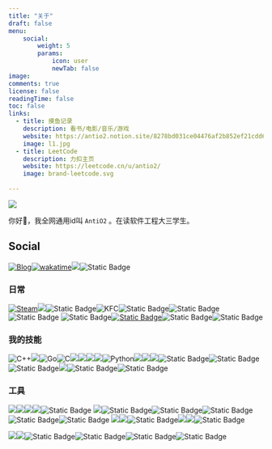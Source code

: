 ```yaml
---
title: "关于"
draft: false
menu:
    social: 
        weight: 5
        params:
            icon: user
            newTab: false
image: 
comments: true
license: false
readingTime: false
toc: false
links:
  - title: 摸鱼记录
    description: 看书/电影/音乐/游戏
    website: https://antio2.notion.site/8278bd031ce04476af2b852ef21cdd6b?v=b6f21baeebf3404d8e095d7e2800a650&pvs=4
    image: l1.jpg
  - title: LeetCode
    description: 力扣主页
    website: https://leetcode.cn/u/antio2/
    image: brand-leetcode.svg
    
---
```






![](/res/bg.gif)

你好👋，我全网通用id叫 `AntiO2` 。在读软件工程大三学生。



## Social

[![Blog](https://img.shields.io/badge/Blog-AntiO2-1ABC9C?style=flat-square&logo=databricks&cacheSeconds=3600&link=https%3A%2F%2Fantio2.cn%2F)](https://antio2.cn)[![wakatime](https://wakatime.com/badge/user/f65e5155-c188-4658-ad5e-796c158f07a9.svg)](https://wakatime.com/@f65e5155-c188-4658-ad5e-796c158f07a9)[![](https://img.shields.io/badge/GitHub-AntiO2-100000?style=flat&logo=github&logoColor=white)](https://github.com/AntiO2)![Static Badge](https://img.shields.io/badge/Bilibili-FFFFFF?logo=bilibili&logoColor=%2300A1D6&cacheSeconds=3600&link=https%3A%2F%2Fspace.bilibili.com%2F52596817)

### 日常

[![Steam](https://img.shields.io/badge/Steam-000000?style=for-the-badge&logo=steam&logoColor=white)](https://steamcommunity.com/id/AntiO2/)[![](https://img.shields.io/badge/-LeetCode-FFA116?style=for-the-badge&logo=LeetCode&logoColor=black)](https://leetcode.cn/u/antio2/)![Static Badge](https://img.shields.io/badge/Ubisoft-f6f6f3?style=for-the-badge&logo=ubisoft&logoColor=%23000000)![KFC](https://img.shields.io/badge/KFC-F40027?style=for-the-badge&logo=kfc&logoColor=white)![Static Badge](https://img.shields.io/badge/Mcdonalds-red?style=for-the-badge&logo=mcdonalds&logoColor=%23FBC817)![Static Badge](https://img.shields.io/badge/Adobe%20Premiere%20Pro-%239999FF?style=for-the-badge&logo=adobepremierepro&logoColor=%23FFFFFF)![Static Badge](https://img.shields.io/badge/cocacola-%23D00013?style=for-the-badge&logo=cocacola&logoColor=FFFFFF)
![Static Badge](https://img.shields.io/badge/Counter_Strike-%23000000?style=for-the-badge&logo=counterstrike&logoColor=%23FFFFFF)[![Static Badge](https://img.shields.io/badge/DOTA2-%E5%A4%A9%E9%81%93%E9%85%AC%E5%8B%A4-FFFFFF?style=for-the-badge&logo=data%3Aimage%2Fpng%3Bbase64%2CiVBORw0KGgoAAAANSUhEUgAAAGQAAABkCAYAAABw4pVUAAAACXBIWXMAAAsTAAALEwEAmpwYAAARGUlEQVR4nO1dZ3RT15bWmzftx8yPqQuSzJr25s0kAVu9WAUMDhgDbrIxBl7oDgYDDwI4odeY3kIHg%2B%2BlBQjwUukPQgohsQkQCBMH%2B8rAS4ZiYZKQOL6Kv1n7WJIlq13JRpaJvrX2suTbzjnfPfvss%2Fc%2BRzJZHHHEEUccccQRRxxxxBFHHHHEEUcccTwa1B594l8enOz8%2BoMTnb8lqTvR6fCDU0%2F89yN6XBwtUXei04d1Jzu930xGp9oHJzvDS050stMx2eMKXNn%2Flw22HUaHjRst2vjlDoF72yFwl0WBqxIFzi7auJ%2BY0GeBq6JjDoF%2FSxS4ZXRNg41Ponu0RVmIjLoTnc7SZ9YzWpLhJqXzftnjBAjc0w6Be8lh44%2BJAv%2FQYePRGhEF7nuHjT%2FqqOGLIez4n7YoI1NTgQg52fmBrKMDf9r9jw4bN94hcJ%2B0lgAJct5h44twi%2FuHR0RInayjAsKOTqLALW6LnhB2z7Hx9aLAbcZX28PW%2BWwAD0zIPllHA67z%2FywK%2FBbS%2F9EmwuFDDI1D%2FCZUlv6T1PKTNUUDeEsy6k52unfv9JNPyToKgDl%2F5qjhnxcF7m57E%2BHw7TH3HTU7JwL7fy2lLszSOtF5P40ZTtnXsci4wf%2FGqb%2B9G%2BPGvnYnw1u4c6jZ%2FR%2ByxxmiUJbF3kCPiv%2F89VuA%2BC0YxG%2FZ9%2FYnw63GHjiquTzZ4wbq%2FqLAr%2FVX6cb6u%2FBEY%2F1dxKAaW0VqVtaRYTfn9rWbrbfsFuuth%2FyCs4Eqi58bvAjBzw3tTkAAFXYYwo6%2FDqvu5pybtRZrH1ksgApjt%2BSApC5zSMCKNj6s8e4hD20x0PgBROBO4tq2vw2n7naL9YYsFkA9QwohNJg3fleJxob77K%2Fjxmvt3%2FDB5Y%2BoXPNXHYoQ0rc%2F8gvP1mX%2BjpFR%2F9by9m5EtK1wh4OZxaSmmkix3qjtlpsqa28EGsDbQipPLcOiQiuK81MDyuxh%2FXH41Qnua%2FavHIfpQ9ICnr94XA5qPlyNuxc34sevdkgqh2jjVso6Ahw1fG6gStgvbcJ7u6fjzM7Q8sFrs3Dv0iav67%2F%2BdB1yNHKMkisxW6kLKNOVOqR2eQan%2BZfx8etz0fvZpzFDoQ14%2FjCFAlZNIruG5HmLDi8PTsO2uSNwu2J9YFIELlsWy0BN2X%2BKNq7OX%2BHpDRygU7LGkSpWdSJ2LBiFU1wxI6koPRmD5Ym4ac5y6ufAUqRUY1p%2BKhaNycYgeWLQcytNGRieqMA2TTe8ru2JV1VmzFTqMFCeiFydEtfP%2BFe5NKeK2ckjc4f4m4E7Zf3LQ1jDUOWpQUNJlSkDq1Um5CR2dRNEZFxI6heSDJI%2F6lORm5iAjIQuOKDt4f6%2FYMrENVM6k2pTZtB7UDmGyeWYNzozmPr6KCbnKA6BGxtM584ZmY6XFFpJjWlvIV%2Bbs1nj3LNYw7qu1mLFXY%2Fve7XJ2KftgSO6XjisS8EubTJ4bXeva%2BhFcH2uMWXh%2BcREzC%2FICjXIj5bFnteWswcr9OwR6ZgeISH2NpIvjOk%2B%2F3tb9xw%2BTkpjhFOPnKfUu48tVxmZmq0%2BuzL4AC%2FwteF4iR85yIUeyiqJBULsfntRDrZrumOL2oKb5mxwmu74P2dPLFZqMXtEf4lWF79eFgvAzZ1PSYlnhCKk0piBTwx9mZp5VI3%2FjTk75DlH9b3wmbE%2F%2B7xZbWFWnVjN%2Ba1TY%2F0dNNbfdhFSjxtlT3aYOUcgQj5N6osXdBoM0itRmGLEGJ0Gl4zSBm6pQuPCQoMRmYoEDFYrsEffE7cDkPOlMR0HdT3Z57OGPsyY%2BOq0fyuLyHAREhNzE4qBSw27BiJkkkGPI1unkE0POu%2Fo1qkYoJZjt74nUyetIeKOxYpdumTkqBJROms4Hn65nU0sZw9JQ76qiRh%2FhsImtYX9vW3JRr%2Buz%2BLgmvHS1JbAfd%2BaGH2rwRISJBQ0GCHzDSaUzh7ude7Nj9dgYr9kTNMZmJkaCRlk1o7WqvHSgFQ2B2pZHiJmWm4vrE7q5nPtFk3z%2FyYo1MwzILWeZG22HyFhZIcEIqTGlIkRGjUOrBzndf5PVWXYu3gM8tUKHNf3DpuQuQYjXltWGLRMtg9XYZRe43MtTRBd5jKVmcoumRAbd6798qYkFzL4oH7dlIEhGiWObJnic90Xx5dgmEWLhVqjpEHZJasMFpQUZOO7a9sClunq0RLMNBl9rt2p6c7mPpERwgPVO6OfSuoQ%2BJfbihCSq8Z01hvOHZjtcy016qoJeawnlRv7SiKE9P9inQmDdEq8v2dGIPWC%2B70H%2Bly7q5WEOGzc1HYghDveGkI8Z8QuKU%2FqhwEqOS69vcjvPd7bNR15GgW26rtLnrV%2FaEjDSLUKswanMeek5%2F3e31LsUw7qrWtUJvf3yAjh340qGZQn60zNlFzIZRPzUKBQuitKkzF6i1s24FlDH2Zl0aDr7z7flK%2FHlKwUjNdo8b%2BmdMnWVqm%2BO3LUchxYWcTGJ7rX%2BFQLziel%2BQzot81WtwmcJ09gfrhw6sqsrTbKJZYESl4O843BJ4fnMZuenH4uK4j8Sv4a8JihNwbqlGzQDVBhHFxVhFylHG%2Fqe0keV0gtvqjXobC3GftWjEOeMtHnpXCZvCQvKJQYmqzH3c82httD0CDs1EeNEEcNXxBuAdkbmZHM4g%2BuCm%2FwqHxLOWxIwVCLFncubAh4v6ozy1HQ04g5OgNze0glhmbjq3UWn%2FHok6S%2BOOa06MiAyEroil2LXwi7nk4ZGTVCRBu%2FIuw3proMw3saUKIyuBtgh4d68Cdl%2BmQUpBhx%2F%2FMtAe%2F7Q2Up1r04CEPUSpwzeKufcKVU042pN%2Fq8Rm1GpjIBX55cGhEhosAvjRohbH1GmAU8VjoVqV2e9norD%2BlS8JWfwd3uIesMFkzo1z2o%2BcpU4qG5zKLaoGtu1HCFHIyuzxOUGiwZnxtp7yAL7o1oEnI53ALOHZWBiQq1VwOwgT2Eqqm15GCxwYziAb1Dxrsp5Dsjvw%2FGaTV%2BXe2hhGIjt5zRSBrc0%2BVdWZw9MlK4i1EjRLRxtnALuGBMFgYnJnqZmeRNldJQ9yxWzDEY8crorICe12ZVweGt9b9HnkqOAzr%2FRkMgIavqNaehccOchf5dn8WbGydFqLK46ugRIvC14RbwxkdrMMikxjilyt0AWz18RqHkjsWKqXoD1kzOl%2FQ8CioV9jKxAZ8aV%2BpzyOx2fSaTd2dJZIM6ZfZHj5AI13NsmTWMVTISQuyWHPzJnIVCrRbcgtGSnvdD5XZsnT4UQ9QKfODR0FKlVYTY%2BPqYJqTijQVI6%2FoMSlRJYasse0tnpFaNAyvGSn52%2BeH5GKRXYZXWHNaA33EIiUBlkQu7UK5yuzwuG%2FtjvzMQFK5UGjPYW3%2Fp7YWSn197eRNmDUnDWK0WV039JRMS6Twk2ior7EG9pS%2FrmL5X2Fkkdg8RaFxYNDXshqIBP5cGfH1K0Pu%2Fo3%2BOmelnds2I%2FUE9ErP3USU5PFzv6x0OJeSSGZdqQbFW7zcARp7eNGcuWF6SKmAIN2bM3kgmhqEIoVn2GL0WswzGprdfKindcrFiUHrA7MJAQg5Gbt4oDFTJccrgGwAjN8oZQypGyBVYOmFAbE8M2W4KYRaQks0mK3yjcySkusj18f7emdg2ezjGajXueIQUOWLojXy92se9LkWuHC3BUJMWy3Rmd%2FqPp0TofieVtSRqhFCmXrgFPL59GlMB%2Fjy85Oyb1C%2FZfe7ayfl4UasLyyI6bkqFbefcCFQLj7orW7BgeAbG%2B3lmpIQ4BG5ETLvfSZZNGIChCoVPY07W63GKf8lLncwalIYyU3hWGEX%2FDs0bzRo4kvJNyUzBe4bUNiEkqu73SAJUJGTTe04MSSgHK1%2BnQr0zaORwCn2vO7Ic95%2FLC4uU9Und8fv0HizlJ5yykZ%2BMopHXWvjAIiFEFLjvUL75L2TRBG0K0xaELNWbseuVgoDXfHtoMc6bpCfOuZ2ReaGdkZ5ytHQqig3NoYFW9pB3okoGI6Rpp55WEUI%2BpmxFgs%2FCHIeH0DGKHp7wYwkFdUYmGfFKQWhnpEuKUi3uaGYbEDIl6oSgivttuIRsmjkUgxVyd2VP61MxK69PyOuuHV%2FCJnNkikolhdz6k%2FQGHFgW2sXy%2BZFXMFSj9JtX3GHSgAjBFui0lIo%2FzGe%2BrA2aZv8VBafyNYrAaTq2ZqH0IJozhDNHoXj51wUFcFz3Hp9aysKRGdgdwFUfASEftQsZTkKKws06aekuodSf59UqrJsyGPXXg%2Bv8pYU5bMlZOIM8yXfTJsJR7f%2BeFLO3KhPdgalWEyLwhe1GCCUWS022DraCihIUZumSUNTHglvn17LzKY5OWYsny4rBLRyFklGZGKBKxOfOpQLhyvfzpvhdwLl9zgis0Af2OnsRcn0dxM8nwXFlGhzCNv%2FpPze2%2Fr2sPSEK3Jq28mXtMfRkmeo5Kjmy5Ako1Gsxz2DEJm03tgQt1JrAYGIzZzKVV5hiwlinjOmZxJYn%2BEva8yFEKIN4YSjEivwmIWJaEmLjl8selwU7LvnGnM0aL9KGDybkjqlI6scSLUhoAWkob0AzIaXNZJBc9DbV2YKdmj1PyGIBtBNbWxFijzHxUllXpzWRcWEwHF%2BWtFRXr8piBU1jSfDd4R4LQmw8HFUb4Kj2ds2IAn%2BPFi%2FJYgkOgRsTjJDFRTkYq1AGTYyztxCyfE4aenvFLGiuQPFxSkWNpIHvOhOw%2Fa13p%2FAwrUXxHFMkWVnRdCSGt3EAdy5QoS%2B8uQDp8i5sIT%2Blkx7S9WSJztQwroX811xiTGdJdFbnpgGZCV2xR9ODzaTHKFXsf7QFxlJ1kk9u7l1niNfnnqZ0FnMpVLiufxrr1ObmY0lpsCY0Pa9v12exQKln8RDK76WXKYiZ%2BwGAX8liEaje9a%2FB4u20VI3cJ%2BP6dWcNGmxbjdQuz2DRC9lsOdrKSfnu84v6J%2BPyO6%2BwfCkieL7K4F6L%2BIYuBXmJCUHvW5BqZgt1DqwuYhPVlseojPtWjmNpr%2FQ%2FSpa7GGB5BNtaw8b%2FuyyWIdrKcqSYweSNrTqzAtdOLGFZIZ5S8Yf5PsEm8mm1zIanOQoRRb2OhBqwZGwOzh%2Bc63NPEsrTpRxj1%2FU0L3Edu3pssdfElBLuqHyUHOGXDIFrpD0kZR0BtEehFFLaQq4cLWHbL5FQA0brubSvvKyjgMYTUeD2RatxHFEW0cbtjckNZ0IFsdjm9zHQgI4ob%2FEXs6ANI2njyBhoRLSJCPwJ3N7%2FN7KODBbutXF726ZByvDT1WKI1Zvbg5CDUreJ7Rhjio1bGarSYtVGOK6vZX4jf8eJDNrs%2FofyCPKkIpQma4pb1uHGDCkQq7kMf%2FtqiVUbIF4a4%2BG8GwzHFzPZOnKv86o3MzIaKpdGb6vxGj5X9jiDJlIUVXNXvLoU4mfDvD2pFU65FlmeVZsIzcCFHf8m%2ByWAXA3s5yps%2FB3HFzP8k1Hh9KoK4aXztIGKsjf9XMVjqKI8ca9b1lP3Ldbsez1yn%2FTa3uliQU1AQirym8aUqKgn%2Fkdyobd7xC8auGPK%2B63dYn3Q5AC0Pqjrlvsb17GG8oF7gxEiVm981D3ie4p6xsRucNFCrSV3sqdHlr67jokV%2BdaAZFwKvr1SK%2BUj2tvqF9EjWsJuzrbUWnIam8jIabR3yzW5jgGyX4kVA9e3JKOhPP%2B2WLmMfofwCKVmtkFPoHu8S0lsuL77v2S%2FdNhN1n61Zuta%2Bm0Nf8fFT%2FPTGsrz9zSU578rVgxchMuD%2Fs51jPJkGwTO4LDtHEU7JNDaC1oQ0%2FTDknxt8w9L8rXshyVt3EU6h51r40dS4jNw%2Bs%2BjWuE44ogjjjjiiCOOOOKII4444ogjjjjiiCMOWRTx%2F%2F2B0VE%2BbfLaAAAAAElFTkSuQmCC&labelColor=FFFFFF&color=red&link=https%3A%2F%2Fstratz.com%2Fplayers%2F350562148)](https://stratz.com/players/350562148)![Static Badge](https://img.shields.io/badge/League_of_Legends-%23C28F2C?style=for-the-badge&logo=leagueoflegends&logoColor=FFFFFF)![Static Badge](https://img.shields.io/badge/Valorant-%23FA4454?style=for-the-badge&logo=valorant&logoColor=FFFFFF)



### 我的技能

![C++](https://img.shields.io/badge/C%2B%2B-00599C?style=for-the-badge&logo=c%2B%2B&logoColor=white)![](https://img.shields.io/badge/Java-ED8B00?style=for-the-badge&logo=openjdk&logoColor=white)![Go](https://img.shields.io/badge/Go-00ADD8?style=for-the-badge&logo=go&logoColor=white)![C](https://img.shields.io/badge/C-00599C?style=for-the-badge&logo=c&logoColor=white)![](https://img.shields.io/badge/Vue.js-35495E?style=for-the-badge&logo=vue.js&logoColor=4FC08D)![](https://img.shields.io/badge/Flask-000000?style=for-the-badge&logo=flask&logoColor=white)![](	https://img.shields.io/badge/Spring-6DB33F?style=for-the-badge&logo=spring&logoColor=white)![](https://img.shields.io/badge/PostgreSQL-316192?style=for-the-badge&logo=postgresql&logoColor=white)![Python](https://img.shields.io/badge/Python-3776AB?style=for-the-badge&logo=python&logoColor=white)![](https://img.shields.io/badge/MySQL-00000F?style=for-the-badge&logo=mysql&logoColor=white)![](https://img.shields.io/badge/jQuery-0769AD?style=for-the-badge&logo=jquery&logoColor=white)![](https://img.shields.io/badge/JavaScript-F7DF1E?style=for-the-badge&logo=javascript&logoColor=black)![Static Badge](https://img.shields.io/badge/CMake-%23064F8C?style=for-the-badge&logo=cmake&logoColor=%23FFFFFF)![Static Badge](https://img.shields.io/badge/Spring_Boot-%236DB33F?style=for-the-badge&logo=springboot&logoColor=%23FFFFFF)![Static Badge](https://img.shields.io/badge/elasticsearch-%23005571?style=for-the-badge&logo=elasticsearch&logoColor=%23FFFFFF)![](	https://img.shields.io/badge/redis-%23DD0031.svg?&style=for-the-badge&logo=redis&logoColor=white)![Static Badge](https://img.shields.io/badge/vuetify-%231867C0?style=for-the-badge&logo=vuetify&logoColor=FFFFFF)![Static Badge](https://img.shields.io/badge/axios-%235A29E4?style=for-the-badge&logo=axios&logoColor=FFFFFF)







### 工具

![](https://img.shields.io/badge/CLion-000000?style=for-the-badge&logo=clion&logoColor=white)![](https://img.shields.io/badge/Visual_Studio_Code-0078D4?style=for-the-badge&logo=visual%20studio%20code&logoColor=white)![](https://img.shields.io/badge/IntelliJ_IDEA-000000.svg?style=for-the-badge&logo=intellij-idea&logoColor=white)![](https://img.shields.io/badge/VIM-%2311AB00.svg?&style=for-the-badge&logo=vim&logoColor=white)![Static Badge](https://img.shields.io/badge/termius-%23000000?style=for-the-badge&logo=termius&logoColor=FFFFFF)
![](https://img.shields.io/badge/GIT-E44C30?style=for-the-badge&logo=git&logoColor=white)![Static Badge](https://img.shields.io/badge/nginx-%23009639?style=for-the-badge&logo=nginx&logoColor=FFFFFF)![Static Badge](https://img.shields.io/badge/docker-%232496ED?style=for-the-badge&logo=docker&logoColor=FFFFFF)![Static Badge](https://img.shields.io/badge/postman-%23FF6C37?style=for-the-badge&logo=postman&logoColor=FFFFFF)![Static Badge](https://img.shields.io/badge/pnpm-%23F69220?style=for-the-badge&logo=pnpm&logoColor=FFFFFF)![Static Badge](https://img.shields.io/badge/poe-%235D5CDE?style=for-the-badge&logo=poe&logoColor=FFFFFF)
![](https://img.shields.io/badge/windows%20terminal-4D4D4D?style=for-the-badge&logo=windows%20terminal&logoColor=white)![](https://img.shields.io/badge/Microsoft_Edge-0078D7?style=for-the-badge&logo=Microsoft-edge&logoColor=white)![Static Badge](https://img.shields.io/badge/Notion-%23000000?style=for-the-badge&logo=notion&logoColor=FFFFFF)![](https://img.shields.io/badge/powershell-5391FE?style=for-the-badge&logo=powershell&logoColor=white)![](https://img.shields.io/badge/tmux-1BB91F?style=for-the-badge&logo=tmux&logoColor=white)![Static Badge](https://img.shields.io/badge/tampermonkey-%2300485B?style=for-the-badge&logo=tampermonkey&logoColor=FFFFFF)



![](https://img.shields.io/badge/Windows-0078D6?style=for-the-badge&logo=windows&logoColor=white)![](https://img.shields.io/badge/Ubuntu-E95420?style=for-the-badge&logo=ubuntu&logoColor=white)![Static Badge](https://img.shields.io/badge/Xiaomi-%23FF6900?style=for-the-badge&logo=Xiaomi&logoColor=%23FFFFFF)![Static Badge](https://img.shields.io/badge/lenovo-%23E2231A?style=for-the-badge&logo=lenovo&logoColor=%23FFFFFF)![Static Badge](https://img.shields.io/badge/logitech-%2300B8FC?style=for-the-badge&logo=logitech&logoColor=FFFFFF)![Static Badge](https://img.shields.io/badge/amd-%23ED1C24?style=for-the-badge&logo=amd&logoColor=FFFFFF)
